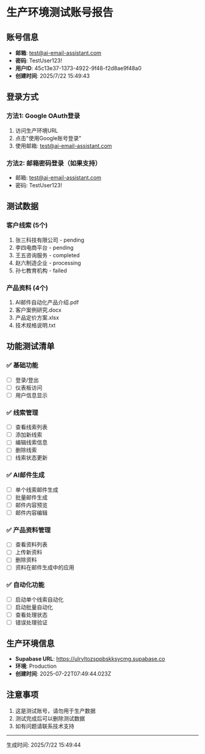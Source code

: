 # 生产环境测试账号报告

## 账号信息
- **邮箱**: test@ai-email-assistant.com
- **密码**: TestUser123!
- **用户ID**: 45c13e37-1373-4922-9f48-f2d8ae9f48a0
- **创建时间**: 2025/7/22 15:49:43

## 登录方式

### 方法1: Google OAuth登录
1. 访问生产环境URL
2. 点击"使用Google账号登录"
3. 使用邮箱: test@ai-email-assistant.com

### 方法2: 邮箱密码登录（如果支持）
- 邮箱: test@ai-email-assistant.com
- 密码: TestUser123!

## 测试数据

### 客户线索 (5个)
1. 张三科技有限公司 - pending
2. 李四电商平台 - pending
3. 王五咨询服务 - completed
4. 赵六制造企业 - processing
5. 孙七教育机构 - failed

### 产品资料 (4个)
1. AI邮件自动化产品介绍.pdf
2. 客户案例研究.docx
3. 产品定价方案.xlsx
4. 技术规格说明.txt

## 功能测试清单

### ✅ 基础功能
- [ ] 登录/登出
- [ ] 仪表板访问
- [ ] 用户信息显示

### ✅ 线索管理
- [ ] 查看线索列表
- [ ] 添加新线索
- [ ] 编辑线索信息
- [ ] 删除线索
- [ ] 线索状态更新

### ✅ AI邮件生成
- [ ] 单个线索邮件生成
- [ ] 批量邮件生成
- [ ] 邮件内容预览
- [ ] 邮件内容编辑

### ✅ 产品资料管理
- [ ] 查看资料列表
- [ ] 上传新资料
- [ ] 删除资料
- [ ] 资料在邮件生成中的应用

### ✅ 自动化功能
- [ ] 启动单个线索自动化
- [ ] 启动批量自动化
- [ ] 查看处理状态
- [ ] 错误处理验证

## 生产环境信息
- **Supabase URL**: https://ulrvltozsppbskksycmg.supabase.co
- **环境**: Production
- **创建时间**: 2025-07-22T07:49:44.023Z

## 注意事项
1. 这是测试账号，请勿用于生产数据
2. 测试完成后可以删除测试数据
3. 如有问题请联系技术支持

---
生成时间: 2025/7/22 15:49:44
